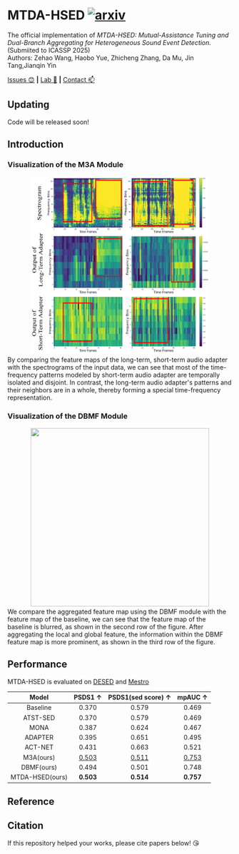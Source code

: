 # MTDA-HSED [![arxiv](https://img.shields.io/badge/arXiv-Paper-<COLOR>.svg)](https://arxiv.org/abs/2401.04976)
The official implementation of *MTDA-HSED:  Mutual-Assistance Tuning and Dual-Branch Aggregating for Heterogeneous Sound Event Detection.* (Submiited to ICASSP 2025)<br>Authors: Zehao Wang, Haobo Yue, Zhicheng Zhang, Da Mu, Jin Tang,Jianqin Yin




[Issues :blush:](https://github.com/Visitor-W) **|** [Lab :clap:](https://github.com/BUPT-COST-lab) **|** [Contact :mailbox:](wzhao@bupt.edu.cn)  

## Updating
Code will be released soon!

## Introduction

### Visualization of the M3A Module
<div align="center">
<img src="./fig/adapter.png" width="400" height="400">
</div>
By comparing the feature maps of the long-term, short-term audio adapter with the spectrograms of the input data, we can see that most of the time-frequency patterns modeled by short-term audio adapter are temporally isolated and disjoint. In contrast, the long-term audio adapter's patterns and their neighbors are in a whole, thereby forming a special time-frequency representation.



### Visualization of the DBMF Module
<div align="center">
<img src="./fig/DBMF.png" width="400" height="400">
</div>
We compare the aggregated feature map using the DBMF module with the feature map of the baseline, we can see that the feature map of the baseline is blurred, as shown in the second row of the figure. After aggregating the local and global feature, the information within the DBMF feature map is more prominent, as shown in the third row of the figure.



## Performance
MTDA-HSED is evaluated on [DESED](https://github.com/turpaultn/DESED) and [Mestro](https://ieeexplore.ieee.org/document/10016759)

Model                   | PSDS1    $\uparrow$| PSDS1(sed score) $\uparrow$| mpAUC $\uparrow$
:----------------------:|:------------------:|:--------------------------:|:----------------:
Baseline                | 0.370              | 0.579                      | 0.469            
ATST-SED                | 0.370              | 0.579                      | 0.469            
MONA                    | 0.387              | 0.624                      | 0.467            
ADAPTER                 | 0.395              | 0.651                      | 0.495                       
ACT-NET                 | 0.431              | 0.663                      | 0.521            
M3A(ours)               | <ins>0.503<ins>    | <ins>0.511</ins>           | <ins>0.753<ins>       
DBMF(ours)              | 0.494              | 0.501                      | 0.748    
MTDA-HSED(ours)         | **0.503**          | **0.514**                  | **0.757**

## Reference



## Citation
If this repository helped your works, please cite papers below! :kissing_heart:
<!-- ```bib
@article{yue2024fullfrequency,
      title={Full-frequency dynamic convolution: a physical frequency-dependent convolution for sound event detection}, 
      author={Haobo Yue and Zhicheng Zhang and Da Mu and Yonghao Dang and Jianqin Yin and Jin Tang},
      journal={arXiv preprint arXiv:2401.04976},
      year={2024},
}
``` -->
